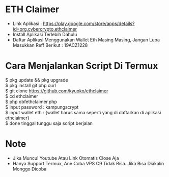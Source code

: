 # ETH Claimer 
- Link Aplikasi : https://play.google.com/store/apps/details?id=org.cybercrypto.ethclaimer
- Install Aplikasi Terlebih Dahulu
- Daftar Aplikasi Menggunakan Wallet Eth Masing Masing, Jangan Lupa Masukkan Reff Berikut : 19ACZ1228

# Cara Menjalankan Script Di Termux
$ pkg update && pkg upgrade<br>
$ pkg install git php curl <br>
$ git clone https://github.com/kyuoko/ethclaimer<br>
$ cd ethclaimer<br>
$ php obfethclaimer.php<br>
$ input password : kampungscrypt<br>
$ input wallet eth : {wallet harus sama seperti yang di daftarkan di aplikasi ethclaimer}<br>
$ done tinggal tunggu saja script berjalan<br>

# Note
- Jika Muncul Youtube Atau Link Otomatis Close Aja
- Hanya Support Termux, Ane Coba VPS C9 Tidak Bisa. Jika Bisa Diakalin Monggo Dicoba
